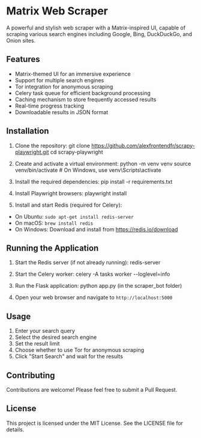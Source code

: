 # Matrix Web Scraper

A powerful and stylish web scraper with a Matrix-inspired UI, capable of scraping various search engines including Google, Bing, DuckDuckGo, and Onion sites.

## Features

- Matrix-themed UI for an immersive experience
- Support for multiple search engines
- Tor integration for anonymous scraping
- Celery task queue for efficient background processing
- Caching mechanism to store frequently accessed results
- Real-time progress tracking
- Downloadable results in JSON format

## Installation

1. Clone the repository:
   git clone https://github.com/alexfrontendfr/scrapy-playwright.git
   cd scrapy-playwright
2. Create and activate a virtual environment:
   python -m venv venv
   source venv/bin/activate # On Windows, use venv\Scripts\activate

3. Install the required dependencies:
   pip install -r requirements.txt

4. Install Playwright browsers:
   playwright install
5. Install and start Redis (required for Celery):

- On Ubuntu: `sudo apt-get install redis-server`
- On macOS: `brew install redis`
- On Windows: Download and install from https://redis.io/download

## Running the Application

1. Start the Redis server (if not already running):
   redis-server

2. Start the Celery worker:
   celery -A tasks worker --loglevel=info

3. Run the Flask application:
   python app.py (in the scraper_bot folder)

4. Open your web browser and navigate to `http://localhost:5000`

## Usage

1. Enter your search query
2. Select the desired search engine
3. Set the result limit
4. Choose whether to use Tor for anonymous scraping
5. Click "Start Search" and wait for the results

## Contributing

Contributions are welcome! Please feel free to submit a Pull Request.

## License

This project is licensed under the MIT License. See the LICENSE file for details.
